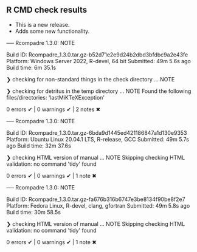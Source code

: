 ## R CMD check results

* This is a new release.
* Adds some new functionality.


── Rcompadre 1.3.0: NOTE

  Build ID:   Rcompadre_1.3.0.tar.gz-b52d71e2e9d24b2dbd3bfdbc9a2e43fe
  Platform:   Windows Server 2022, R-devel, 64 bit
  Submitted:  49m 5.6s ago
  Build time: 6m 35.1s

❯ checking for non-standard things in the check directory ... NOTE
  

❯ checking for detritus in the temp directory ... NOTE
  Found the following files/directories:
    'lastMiKTeXException'

0 errors ✔ | 0 warnings ✔ | 2 notes ✖

── Rcompadre 1.3.0: NOTE

  Build ID:   Rcompadre_1.3.0.tar.gz-6bda9d1445ed421186847a1d130e9353
  Platform:   Ubuntu Linux 20.04.1 LTS, R-release, GCC
  Submitted:  49m 5.7s ago
  Build time: 32m 37.6s

❯ checking HTML version of manual ... NOTE
  Skipping checking HTML validation: no command 'tidy' found

0 errors ✔ | 0 warnings ✔ | 1 note ✖

── Rcompadre 1.3.0: NOTE

  Build ID:   Rcompadre_1.3.0.tar.gz-fa676b316b6747e3be8134f90be8f2e7
  Platform:   Fedora Linux, R-devel, clang, gfortran
  Submitted:  49m 5.8s ago
  Build time: 30m 58.5s

❯ checking HTML version of manual ... NOTE
  Skipping checking HTML validation: no command 'tidy' found

0 errors ✔ | 0 warnings ✔ | 1 note ✖
